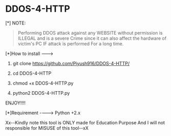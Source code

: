 # DDOS-4-HTTP

[*] NOTE:
 
 > Performing DDOS attack against any WEBSITE without permission is ILLEGAL and is a severe Crime since it can also affect the hardware of victim's PC IF attack is performed For a long time.

[*]How to install --->

1. git clone https://github.com/Piyush916/DDOS-4-HTTP/

2. cd DDOS-4-HTTP

3. chmod +x DDOS-4-HTTP.py

4. python2 DDOS-4-HTTP.py

ENJOY!!!!

[*]Requirement ----> Python +2.x 


Xx--Kindly note this tool is ONLY made for Education Purpose And I will not responsible for MISUSE of this tool--xX

